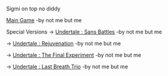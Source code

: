 
Sigmi on top no diddy



   [Main Game](https://sansz.kro.kr/UNDERTALE.html) -by not me but me

Special Versions
 -> [Undertale : Sans Battles](https://sansz.kro.kr/SansBattles.html) -by not me but me
                    
 -> [Undertale : Rejuvenation](https://sansz.kro.kr/Rejuvenation.html) -by not me but me
                    
 -> [Undertale : The Final Experiment](https://sansz.kro.kr/TheFinalExperiment.html) -by not me but me
                    
 -> [Undertale : Last Breath Trio](https://sansz.kro.kr/LastBreathTrio.html) -by not me but me
